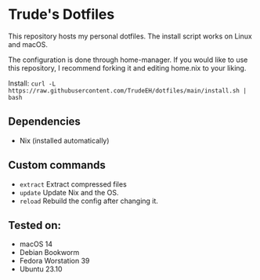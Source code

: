 # Trude's Dotfiles

This repository hosts my personal dotfiles.
The install script works on Linux and macOS.

The configuration is done through home-manager.
If you would like to use this repository, I recommend forking it and editing home.nix to your liking.

Install: `curl -L https://raw.githubusercontent.com/TrudeEH/dotfiles/main/install.sh | bash`

## Dependencies
-   Nix (installed automatically)

## Custom commands
-   `extract` Extract compressed files
-   `update` Update Nix and the OS.
-   `reload` Rebuild the config after changing it.

## Tested on:
- macOS 14
- Debian Bookworm
- Fedora Worstation 39
- Ubuntu 23.10
